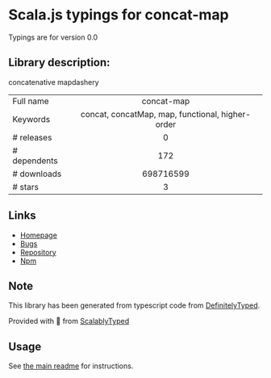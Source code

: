 
# Scala.js typings for concat-map

Typings are for version 0.0

## Library description:
concatenative mapdashery

|                    |                 |
| ------------------ | :-------------: |
| Full name          | concat-map |
| Keywords           | concat, concatMap, map, functional, higher-order |
| # releases         | 0 |
| # dependents       | 172 |
| # downloads        | 698716599 |
| # stars            | 3 |

## Links
- [Homepage](https://github.com/substack/node-concat-map)
- [Bugs](https://github.com/substack/node-concat-map/issues)
- [Repository](https://github.com/substack/node-concat-map)
- [Npm](https://www.npmjs.com/package/concat-map)
    


## Note
This library has been generated from typescript code from [DefinitelyTyped](https://definitelytyped.org).

Provided with :purple_heart: from [ScalablyTyped](https://github.com/oyvindberg/ScalablyTyped)

## Usage
See [the main readme](../../readme.md) for instructions.


